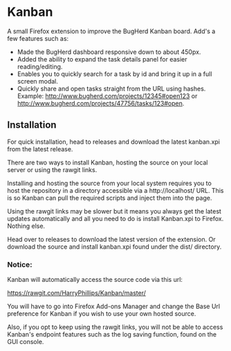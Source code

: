 # Kanban
A small Firefox extension to improve the BugHerd Kanban board. Add's a few features such as:
+ Made the BugHerd dashboard responsive down to about 450px.
+ Added the ability to expand the task details panel for easier reading/editing.
+ Enables you to quickly search for a task by id and bring it up in a full screen modal.
+ Quickly share and open tasks straight from the URL using hashes. Example: http://www.bugherd.com/projects/12345#open123 or http://www.bugherd.com/projects/47756/tasks/123#open.

## Installation
For quick installation, head to releases and download the latest kanban.xpi from the latest release.

There are two ways to install Kanban, hosting the source on your local server or
using the rawgit links.

Installing and hosting the source from your local system requires you to host the repository in a directory
accessible via a http://localhost/ URL. This is so Kanban can pull the required
scripts and inject them into the page.

Using the rawgit links may be slower but it means you always get the latest
updates automatically and all you need to do is install Kanban.xpi to Firefox. Nothing else.

Head over to releases to download the latest version of the extension. Or download the source and install kanban.xpi found under the dist/ directory.

### Notice:
Kanban will automatically access the source code via this url:

https://rawgit.com/HarryPhillips/Kanban/master/

You will have to go into Firefox Add-ons Manager and change the Base Url preference
for Kanban if you wish to use your own hosted source.

Also, if you opt to keep using the rawgit links, you will not be able to access
Kanban's endpoint features such as the log saving function, found on the GUI console.
